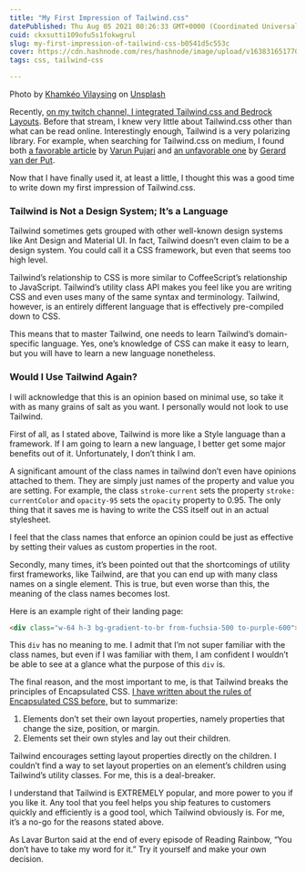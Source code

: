 ```yaml
---
title: "My First Impression of Tailwind.css"
datePublished: Thu Aug 05 2021 08:26:33 GMT+0000 (Coordinated Universal Time)
cuid: ckxsutti109ofu5s1fokwgrul
slug: my-first-impression-of-tailwind-css-b0541d5c553c
cover: https://cdn.hashnode.com/res/hashnode/image/upload/v1638316517700/4Jsn80Kz9.jpeg
tags: css, tailwind-css

---
```


Photo by [Khamkéo Vilaysing](https://unsplash.com/@mahkeo?utm_source=medium&utm_medium=referral) on [Unsplash](https://unsplash.com?utm_source=medium&utm_medium=referral)

Recently, [on my twitch channel, I integrated Tailwind.css and Bedrock Layouts](https://www.twitch.tv/videos/1107884602). Before that stream, I knew very little about Tailwind.css other than what can be read online. Interestingly enough, Tailwind is a very polarizing library. For example, when searching for Tailwind.css on medium, I found both [a favorable article](https://codeburst.io/six-reasons-why-you-should-start-using-tailwind-css-402292c50a70) by [Varun Pujari](https://medium.com/u/1a0c8d8509da) and [an unfavorable one](https://betterprogramming.pub/tailwind-css-is-probably-overhyped-5272e5d58d4e) by [Gerard van der Put](https://medium.com/u/9292823729fa).

Now that I have finally used it, at least a little, I thought this was a good time to write down my first impression of Tailwind.css.

### Tailwind is Not a Design System; It’s a Language

Tailwind sometimes gets grouped with other well-known design systems like Ant Design and Material UI. In fact, Tailwind doesn’t even claim to be a design system. You could call it a CSS framework, but even that seems too high level.

Tailwind’s relationship to CSS is more similar to CoffeeScript’s relationship to JavaScript. Tailwind’s utility class API makes you feel like you are writing CSS and even uses many of the same syntax and terminology. Tailwind, however, is an entirely different language that is effectively pre-compiled down to CSS.

This means that to master Tailwind, one needs to learn Tailwind’s domain-specific language. Yes, one’s knowledge of CSS can make it easy to learn, but you will have to learn a new language nonetheless.

### Would I Use Tailwind Again?

I will acknowledge that this is an opinion based on minimal use, so take it with as many grains of salt as you want. I personally would not look to use Tailwind.

First of all, as I stated above, Tailwind is more like a Style language than a framework. If I am going to learn a new language, I better get some major benefits out of it. Unfortunately, I don’t think I am.

A significant amount of the class names in tailwind don’t even have opinions attached to them. They are simply just names of the property and value you are setting. For example, the class `stroke-current` sets the property `stroke: currentColor` and `opacity-95` sets the `opacity` property to 0.95. The only thing that it saves me is having to write the CSS itself out in an actual stylesheet.

I feel that the class names that enforce an opinion could be just as effective by setting their values as custom properties in the root.

Secondly, many times, it’s been pointed out that the shortcomings of utility first frameworks, like Tailwind, are that you can end up with many class names on a single element. This is true, but even worse than this, the meaning of the class names becomes lost.

Here is an example right of their landing page:

```html
<div class="w-64 h-3 bg-gradient-to-br from-fuchsia-500 to-purple-600"></div>
```

This `div` has no meaning to me. I admit that I’m not super familiar with the class names, but even if I was familiar with them, I am confident I wouldn’t be able to see at a glance what the purpose of this `div` is.

The final reason, and the most important to me, is that Tailwind breaks the principles of Encapsulated CSS. [I have written about the rules of Encapsulated CSS before,](https://non-traditional.dev/encapsulated-css-the-key-to-composable-layouts-94f11c177cc1) but to summarize:

1.  Elements don’t set their own layout properties, namely properties that change the size, position, or margin.
2.  Elements set their own styles and lay out their children.

Tailwind encourages setting layout properties directly on the children. I couldn’t find a way to set layout properties on an element’s children using Tailwind’s utility classes. For me, this is a deal-breaker.

I understand that Tailwind is EXTREMELY popular, and more power to you if you like it. Any tool that you feel helps you ship features to customers quickly and efficiently is a good tool, which Tailwind obviously is. For me, it’s a no-go for the reasons stated above.

As Lavar Burton said at the end of every episode of Reading Rainbow, “You don’t have to take my word for it.” Try it yourself and make your own decision.
